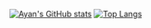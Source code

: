 [![Ayan's GitHub stats](https://github-readme-stats.vercel.app/api?username=petlikarayan&show_icons=true&theme=transparent)](https://github.com/anuraghazra/github-readme-stats)
[![Top Langs](https://github-readme-stats.vercel.app/api/top-langs/?username=petlikarayan&show_icons=true&theme=transparent&size_weight=0&count_weight=1&layout=compact&langs_count=8)](https://github.com/anuraghazra/github-readme-stats)
